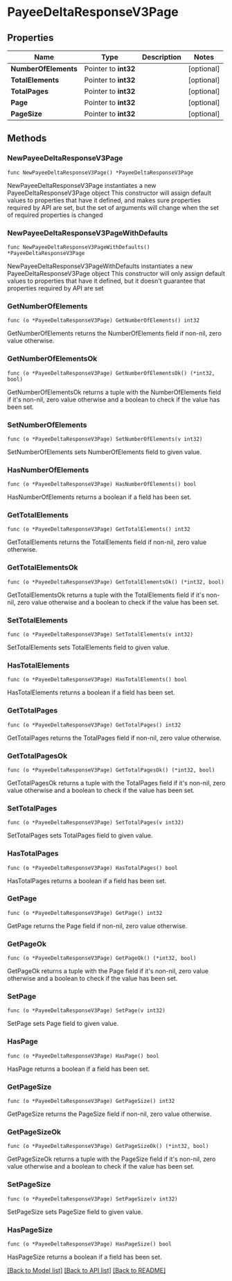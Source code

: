 # PayeeDeltaResponseV3Page

## Properties

Name | Type | Description | Notes
------------ | ------------- | ------------- | -------------
**NumberOfElements** | Pointer to **int32** |  | [optional] 
**TotalElements** | Pointer to **int32** |  | [optional] 
**TotalPages** | Pointer to **int32** |  | [optional] 
**Page** | Pointer to **int32** |  | [optional] 
**PageSize** | Pointer to **int32** |  | [optional] 

## Methods

### NewPayeeDeltaResponseV3Page

`func NewPayeeDeltaResponseV3Page() *PayeeDeltaResponseV3Page`

NewPayeeDeltaResponseV3Page instantiates a new PayeeDeltaResponseV3Page object
This constructor will assign default values to properties that have it defined,
and makes sure properties required by API are set, but the set of arguments
will change when the set of required properties is changed

### NewPayeeDeltaResponseV3PageWithDefaults

`func NewPayeeDeltaResponseV3PageWithDefaults() *PayeeDeltaResponseV3Page`

NewPayeeDeltaResponseV3PageWithDefaults instantiates a new PayeeDeltaResponseV3Page object
This constructor will only assign default values to properties that have it defined,
but it doesn't guarantee that properties required by API are set

### GetNumberOfElements

`func (o *PayeeDeltaResponseV3Page) GetNumberOfElements() int32`

GetNumberOfElements returns the NumberOfElements field if non-nil, zero value otherwise.

### GetNumberOfElementsOk

`func (o *PayeeDeltaResponseV3Page) GetNumberOfElementsOk() (*int32, bool)`

GetNumberOfElementsOk returns a tuple with the NumberOfElements field if it's non-nil, zero value otherwise
and a boolean to check if the value has been set.

### SetNumberOfElements

`func (o *PayeeDeltaResponseV3Page) SetNumberOfElements(v int32)`

SetNumberOfElements sets NumberOfElements field to given value.

### HasNumberOfElements

`func (o *PayeeDeltaResponseV3Page) HasNumberOfElements() bool`

HasNumberOfElements returns a boolean if a field has been set.

### GetTotalElements

`func (o *PayeeDeltaResponseV3Page) GetTotalElements() int32`

GetTotalElements returns the TotalElements field if non-nil, zero value otherwise.

### GetTotalElementsOk

`func (o *PayeeDeltaResponseV3Page) GetTotalElementsOk() (*int32, bool)`

GetTotalElementsOk returns a tuple with the TotalElements field if it's non-nil, zero value otherwise
and a boolean to check if the value has been set.

### SetTotalElements

`func (o *PayeeDeltaResponseV3Page) SetTotalElements(v int32)`

SetTotalElements sets TotalElements field to given value.

### HasTotalElements

`func (o *PayeeDeltaResponseV3Page) HasTotalElements() bool`

HasTotalElements returns a boolean if a field has been set.

### GetTotalPages

`func (o *PayeeDeltaResponseV3Page) GetTotalPages() int32`

GetTotalPages returns the TotalPages field if non-nil, zero value otherwise.

### GetTotalPagesOk

`func (o *PayeeDeltaResponseV3Page) GetTotalPagesOk() (*int32, bool)`

GetTotalPagesOk returns a tuple with the TotalPages field if it's non-nil, zero value otherwise
and a boolean to check if the value has been set.

### SetTotalPages

`func (o *PayeeDeltaResponseV3Page) SetTotalPages(v int32)`

SetTotalPages sets TotalPages field to given value.

### HasTotalPages

`func (o *PayeeDeltaResponseV3Page) HasTotalPages() bool`

HasTotalPages returns a boolean if a field has been set.

### GetPage

`func (o *PayeeDeltaResponseV3Page) GetPage() int32`

GetPage returns the Page field if non-nil, zero value otherwise.

### GetPageOk

`func (o *PayeeDeltaResponseV3Page) GetPageOk() (*int32, bool)`

GetPageOk returns a tuple with the Page field if it's non-nil, zero value otherwise
and a boolean to check if the value has been set.

### SetPage

`func (o *PayeeDeltaResponseV3Page) SetPage(v int32)`

SetPage sets Page field to given value.

### HasPage

`func (o *PayeeDeltaResponseV3Page) HasPage() bool`

HasPage returns a boolean if a field has been set.

### GetPageSize

`func (o *PayeeDeltaResponseV3Page) GetPageSize() int32`

GetPageSize returns the PageSize field if non-nil, zero value otherwise.

### GetPageSizeOk

`func (o *PayeeDeltaResponseV3Page) GetPageSizeOk() (*int32, bool)`

GetPageSizeOk returns a tuple with the PageSize field if it's non-nil, zero value otherwise
and a boolean to check if the value has been set.

### SetPageSize

`func (o *PayeeDeltaResponseV3Page) SetPageSize(v int32)`

SetPageSize sets PageSize field to given value.

### HasPageSize

`func (o *PayeeDeltaResponseV3Page) HasPageSize() bool`

HasPageSize returns a boolean if a field has been set.


[[Back to Model list]](../README.md#documentation-for-models) [[Back to API list]](../README.md#documentation-for-api-endpoints) [[Back to README]](../README.md)


